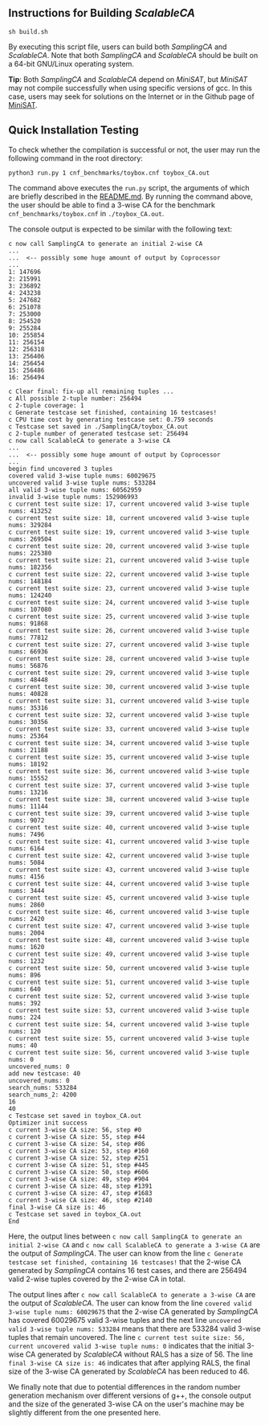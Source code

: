 ## Instructions for Building *ScalableCA*

```
sh build.sh
```

By executing this script file, users can build both *SamplingCA* and *ScalableCA*. Note that both *SamplingCA* and *ScalableCA* should be built on a 64-bit GNU/Linux operating system.

**Tip**: Both *SamplingCA* and *ScalableCA* depend on *MiniSAT*, but *MiniSAT* may not compile successfully when using specific versions of gcc. In this case, users may seek for solutions on the Internet or in the Github page of [MiniSAT](https://github.com/niklasso/minisat).

## Quick Installation Testing

To check whether the compilation is successful or not, the user may run the following command in the root directory:


```
python3 run.py 1 cnf_benchmarks/toybox.cnf toybox_CA.out
```

The command above executes the `run.py` script, the arguments of which are briefly described in the [README.md](./README.md). By running the command above, the user should be able to find a 3-wise CA for the benchmark `cnf_benchmarks/toybox.cnf` in `./toybox_CA.out`.

The console output is expected to be similar with the following text:

```
c now call SamplingCA to generate an initial 2-wise CA
...
...  <-- possibly some huge amount of output by Coprocessor
...
1: 147696
2: 215991
3: 236892
4: 243238
5: 247682
6: 251078
7: 253000
8: 254520
9: 255284
10: 255854
11: 256154
12: 256318
13: 256406
14: 256454
15: 256486
16: 256494

c Clear final: fix-up all remaining tuples ...
c All possible 2-tuple number: 256494
c 2-tuple coverage: 1
c Generate testcase set finished, containing 16 testcases!
c CPU time cost by generating testcase set: 0.759 seconds
c Testcase set saved in ./SamplingCA/toybox_CA.out
c 2-tuple number of generated testcase set: 256494
c now call ScalableCA to generate a 3-wise CA
...
...  <-- possibly some huge amount of output by Coprocessor
...
begin find uncovered 3 tuples
covered valid 3-wise tuple nums: 60029675
uncovered valid 3-wise tuple nums: 533284
all valid 3-wise tuple nums: 60562959
invalid 3-wise tuple nums: 152906993
c current test suite size: 17, current uncovered valid 3-wise tuple nums: 413252 
c current test suite size: 18, current uncovered valid 3-wise tuple nums: 329284 
c current test suite size: 19, current uncovered valid 3-wise tuple nums: 269504 
c current test suite size: 20, current uncovered valid 3-wise tuple nums: 225380 
c current test suite size: 21, current uncovered valid 3-wise tuple nums: 182356 
c current test suite size: 22, current uncovered valid 3-wise tuple nums: 148184 
c current test suite size: 23, current uncovered valid 3-wise tuple nums: 124240 
c current test suite size: 24, current uncovered valid 3-wise tuple nums: 107080 
c current test suite size: 25, current uncovered valid 3-wise tuple nums: 91868 
c current test suite size: 26, current uncovered valid 3-wise tuple nums: 77812 
c current test suite size: 27, current uncovered valid 3-wise tuple nums: 66936 
c current test suite size: 28, current uncovered valid 3-wise tuple nums: 56876 
c current test suite size: 29, current uncovered valid 3-wise tuple nums: 48448 
c current test suite size: 30, current uncovered valid 3-wise tuple nums: 40828 
c current test suite size: 31, current uncovered valid 3-wise tuple nums: 35316 
c current test suite size: 32, current uncovered valid 3-wise tuple nums: 30356 
c current test suite size: 33, current uncovered valid 3-wise tuple nums: 25364 
c current test suite size: 34, current uncovered valid 3-wise tuple nums: 21188 
c current test suite size: 35, current uncovered valid 3-wise tuple nums: 18192 
c current test suite size: 36, current uncovered valid 3-wise tuple nums: 15552 
c current test suite size: 37, current uncovered valid 3-wise tuple nums: 13216 
c current test suite size: 38, current uncovered valid 3-wise tuple nums: 11144 
c current test suite size: 39, current uncovered valid 3-wise tuple nums: 9072 
c current test suite size: 40, current uncovered valid 3-wise tuple nums: 7496 
c current test suite size: 41, current uncovered valid 3-wise tuple nums: 6164 
c current test suite size: 42, current uncovered valid 3-wise tuple nums: 5084 
c current test suite size: 43, current uncovered valid 3-wise tuple nums: 4156 
c current test suite size: 44, current uncovered valid 3-wise tuple nums: 3444 
c current test suite size: 45, current uncovered valid 3-wise tuple nums: 2860 
c current test suite size: 46, current uncovered valid 3-wise tuple nums: 2420 
c current test suite size: 47, current uncovered valid 3-wise tuple nums: 2004 
c current test suite size: 48, current uncovered valid 3-wise tuple nums: 1620 
c current test suite size: 49, current uncovered valid 3-wise tuple nums: 1232 
c current test suite size: 50, current uncovered valid 3-wise tuple nums: 896 
c current test suite size: 51, current uncovered valid 3-wise tuple nums: 640 
c current test suite size: 52, current uncovered valid 3-wise tuple nums: 392 
c current test suite size: 53, current uncovered valid 3-wise tuple nums: 224 
c current test suite size: 54, current uncovered valid 3-wise tuple nums: 120 
c current test suite size: 55, current uncovered valid 3-wise tuple nums: 40 
c current test suite size: 56, current uncovered valid 3-wise tuple nums: 0 
uncovered_nums: 0
add new testcase: 40
uncovered_nums: 0
search_nums: 533284
search_nums_2: 4200
16
40
c Testcase set saved in toybox_CA.out
Optimizer init success
c current 3-wise CA size: 56, step #0 
c current 3-wise CA size: 55, step #44 
c current 3-wise CA size: 54, step #86 
c current 3-wise CA size: 53, step #160 
c current 3-wise CA size: 52, step #251 
c current 3-wise CA size: 51, step #445 
c current 3-wise CA size: 50, step #606 
c current 3-wise CA size: 49, step #904 
c current 3-wise CA size: 48, step #1391 
c current 3-wise CA size: 47, step #1683 
c current 3-wise CA size: 46, step #2140 
final 3-wise CA size is: 46
c Testcase set saved in toybox_CA.out
End
```

Here, the output lines between `c now call SamplingCA to generate an initial 2-wise CA` and `c now call ScalableCA to generate a 3-wise CA` are the output of *SamplingCA*. The user can know from the line `c Generate testcase set finished, containing 16 testcases!` that the 2-wise CA generated by *SamplingCA* contains 16 test cases, and there are 256494 valid 2-wise tuples covered by the 2-wise CA in total.

The output lines after `c now call ScalableCA to generate a 3-wise CA` are the output of *ScalableCA*. The user can know from the line `covered valid 3-wise tuple nums: 60029675` that the 2-wise CA generated by *SamplingCA* has covered 60029675 valid 3-wise tuples and the next line `uncovered valid 3-wise tuple nums: 533284` means that there are 533284 valid 3-wise tuples that remain uncovered. The line `c current test suite size: 56, current uncovered valid 3-wise tuple nums: 0` indicates that the initial 3-wise CA generated by *ScalableCA* without RALS has a size of 56. The line `final 3-wise CA size is: 46` indicates that after applying RALS, the final size of the 3-wise CA generated by *ScalableCA* has been reduced to 46.

We finally note that due to potential differences in the random number generation mechanism over different versions of g++, the console output and the size of the generated 3-wise CA on the user's machine may be slightly different from the one presented here.
